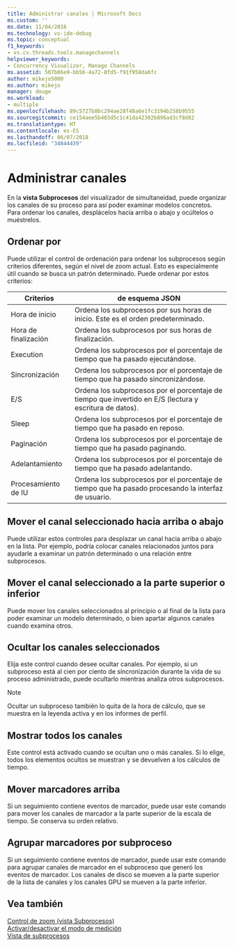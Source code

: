 ```yaml
---
title: Administrar canales | Microsoft Docs
ms.custom: ''
ms.date: 11/04/2016
ms.technology: vs-ide-debug
ms.topic: conceptual
f1_keywords:
- vs.cv.threads.tools.managechannels
helpviewer_keywords:
- Concurrency Visualizer, Manage Channels
ms.assetid: 507b06e9-bb56-4a72-8fd5-f91f958da6fc
author: mikejo5000
ms.author: mikejo
manager: douge
ms.workload:
- multiple
ms.openlocfilehash: 89c5727b8bc294ae28f48a6e1fc3194b258b9555
ms.sourcegitcommit: ce154aee5b403d5c1c41da42302b896ad3cf8d82
ms.translationtype: HT
ms.contentlocale: es-ES
ms.lasthandoff: 06/07/2018
ms.locfileid: "34844439"
---
```

# <a name="manage-channels"></a>Administrar canales
En la **vista Subprocesos** del visualizador de simultaneidad, puede organizar los canales de su proceso para así poder examinar modelos concretos. Para ordenar los canales, desplácelos hacia arriba o abajo y ocúltelos o muéstrelos.  
  
## <a name="sort-by"></a>Ordenar por  
 Puede utilizar el control de ordenación para ordenar los subprocesos según criterios diferentes, según el nivel de zoom actual. Esto es especialmente útil cuando se busca un patrón determinado. Puede ordenar por estos criterios:  
  
|Criterios|de esquema JSON|  
|--------------|----------------|  
|Hora de inicio|Ordena los subprocesos por sus horas de inicio. Este es el orden predeterminado.|  
|Hora de finalización|Ordena los subprocesos por sus horas de finalización.|  
|Execution|Ordena los subprocesos por el porcentaje de tiempo que ha pasado ejecutándose.|  
|Sincronización|Ordena los subprocesos por el porcentaje de tiempo que ha pasado sincronizándose.|  
|E/S|Ordena los subprocesos por el porcentaje de tiempo que invertido en E/S (lectura y escritura de datos).|  
|Sleep|Ordena los subprocesos por el porcentaje de tiempo que ha pasado en reposo.|  
|Paginación|Ordena los subprocesos por el porcentaje de tiempo que ha pasado paginando.|  
|Adelantamiento|Ordena los subprocesos por el porcentaje de tiempo que ha pasado adelantando.|  
|Procesamiento de IU|Ordena los subprocesos por el porcentaje de tiempo que ha pasado procesando la interfaz de usuario.|  
  
## <a name="move-selected-channel-up-or-down"></a>Mover el canal seleccionado hacia arriba o abajo  
 Puede utilizar estos controles para desplazar un canal hacia arriba o abajo en la lista. Por ejemplo, podría colocar canales relacionados juntos para ayudarle a examinar un patrón determinado o una relación entre subprocesos.  
  
## <a name="move-selected-channel-to-top-or-bottom"></a>Mover el canal seleccionado a la parte superior o inferior  
 Puede mover los canales seleccionados al principio o al final de la lista para poder examinar un modelo determinado, o bien apartar algunos canales cuando examina otros.  
  
## <a name="hide-selected-channels"></a>Ocultar los canales seleccionados  
 Elija este control cuando desee ocultar canales. Por ejemplo, si un subproceso está al cien por ciento de sincronización durante la vida de su proceso administrado, puede ocultarlo mientras analiza otros subprocesos.  
  
> [!NOTE]
>  Ocultar un subproceso también lo quita de la hora de cálculo, que se muestra en la leyenda activa y en los informes de perfil.  
  
## <a name="show-all-channels"></a>Mostrar todos los canales  
 Este control está activado cuando se ocultan uno o más canales. Si lo elige, todos los elementos ocultos se muestran y se devuelven a los cálculos de tiempo.  
  
## <a name="move-markers-to-top"></a>Mover marcadores arriba  
 Si un seguimiento contiene eventos de marcador, puede usar este comando para mover los canales de marcador a la parte superior de la escala de tiempo. Se conserva su orden relativo.  
  
## <a name="group-markers-by-thread"></a>Agrupar marcadores por subproceso  
 Si un seguimiento contiene eventos de marcador, puede usar este comando para agrupar canales de marcador en el subproceso que generó los eventos de marcador.  Los canales de disco se mueven a la parte superior de la lista de canales y los canales GPU se mueven a la parte inferior.  
  
## <a name="see-also"></a>Vea también  
 [Control de zoom (vista Subprocesos)](../profiling/zoom-control-threads-view.md)   
 [Activar/desactivar el modo de medición](../profiling/measure-mode-on-off.md)   
 [Vista de subprocesos](../profiling/threads-view-parallel-performance.md)